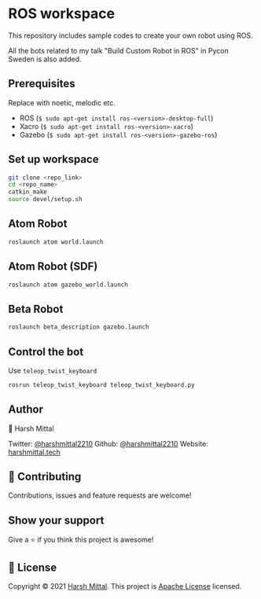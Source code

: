 # ROS workspace

This repository includes sample codes to create your own robot using ROS.

All the bots related to my talk "Build Custom Robot in ROS" in Pycon Sweden is also added.

## Prerequisites

Replace <version> with noetic, melodic etc.
  
- ROS (`$ sudo apt-get install ros-<version>-desktop-full`)
- Xacro (`$ sudo apt-get install ros-<version>-xacro`)
- Gazebo (`$ sudo apt-get install ros-<version>-gazebo-ros`)

## Set up workspace

```bash
git clone <repo_link>
cd <repo_name>
catkin_make
source devel/setup.sh
```

## Atom Robot

```bash
roslaunch atom world.launch
```

## Atom Robot (SDF)

```bash
roslaunch atom gazebo_world.launch
```

## Beta Robot

```bash
roslaunch beta_description gazebo.launch
```

## Control the bot

Use `teleop_twist_keyboard`

```bash
rosrun teleop_twist_keyboard teleop_twist_keyboard.py
```
  
## Author

👤 Harsh Mittal

Twitter: [@harshmittal2210](https://twitter.com/harshmittal2210)
Github: [@harshmittal2210](https://github.com/harshmittal2210)
Website: [harshmittal.tech](http://harshmittal.tech)
  
## 🤝 Contributing

Contributions, issues and feature requests are welcome!

## Show your support

Give a ⭐️ if you think this project is awesome!

## 📝 License

Copyright © 2021 [Harsh Mittal](https://github.com/harshmittal2210).
This project is [Apache License](https://github.com/harshmittal2210/Robotics_ws/blob/main/LICENSE) licensed.
